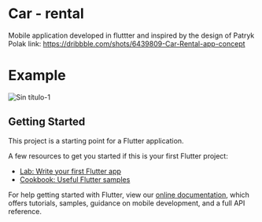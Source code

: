 # Car - rental 


Mobile application developed in fluttter and inspired by the design of Patryk Polak link: https://dribbble.com/shots/6439809-Car-Rental-app-concept

# Example

![Sin título-1](https://user-images.githubusercontent.com/23271951/89054310-329f4600-d31e-11ea-9447-b732500473cb.png)

## Getting Started

This project is a starting point for a Flutter application.

A few resources to get you started if this is your first Flutter project:

- [Lab: Write your first Flutter app](https://flutter.dev/docs/get-started/codelab)
- [Cookbook: Useful Flutter samples](https://flutter.dev/docs/cookbook)

For help getting started with Flutter, view our
[online documentation](https://flutter.dev/docs), which offers tutorials,
samples, guidance on mobile development, and a full API reference.
